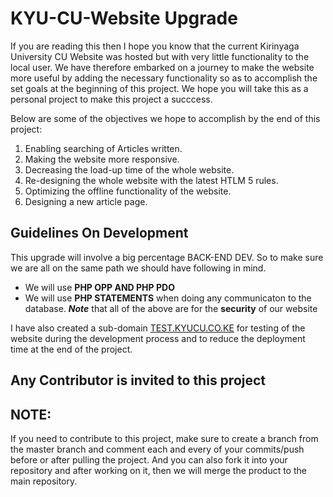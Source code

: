 ﻿# KYU-CU-Website Upgrade

If you are reading this then I hope you know that the current Kirinyaga University CU Website was hosted but with very little functionality to the local user.
We have therefore embarked on a journey to make the website more useful by adding the necessary functionality so as to accomplish the set goals at the beginning of this project. We hope you will take this as a personal project  to make this project a succcess.

Below are some of the objectives we hope to accomplish by the end of this project:
1. Enabling searching of Articles written.
2. Making the website more responsive.
3. Decreasing the load-up time of the whole website.
4. Re-designing the whole website with the latest HTLM 5 rules.
5. Optimizing the offline functionality of the website.
6. Designing a new article page.

## Guidelines On Development 
This upgrade will involve a big percentage BACK-END DEV. So to make sure we are all on the same path we should have following in mind.
* We will use **PHP OPP AND PHP PDO** 
* We will use **PHP STATEMENTS** when doing any communicaton to the database. 
_**Note**_ that all of the above are for the **security** of our website

 
 I have also created a sub-domain [TEST.KYUCU.CO.KE](https://test.kyucu.co.ke/) for testing of the website during the development process and to reduce the deployment time  at the end of the project. 

## Any Contributor is invited to this project

## NOTE:
If you need to contribute to this project, make sure to create a branch from the master branch and comment each and every of your commits/push before or after pulling the project.
And you can also fork it into your repository and after working on it, then we will merge the product to the main repository.








